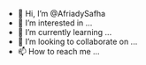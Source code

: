 - 👋 Hi, I’m @AfriadySafha
- 👀 I’m interested in ...
- 🌱 I’m currently learning ...
- 💞️ I’m looking to collaborate on ...
- 📫 How to reach me ...

<!---
AfriadySafha/AfriadySafha is a ✨ special ✨ repository because its `README.md` (this file) appears on your GitHub profile.
You can click the Preview link to take a look at your changes.
--->

